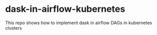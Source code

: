 # dask-in-airflow-kubernetes
This repo shows how to implement dask in airflow DAGs in  kubernetes clusters
